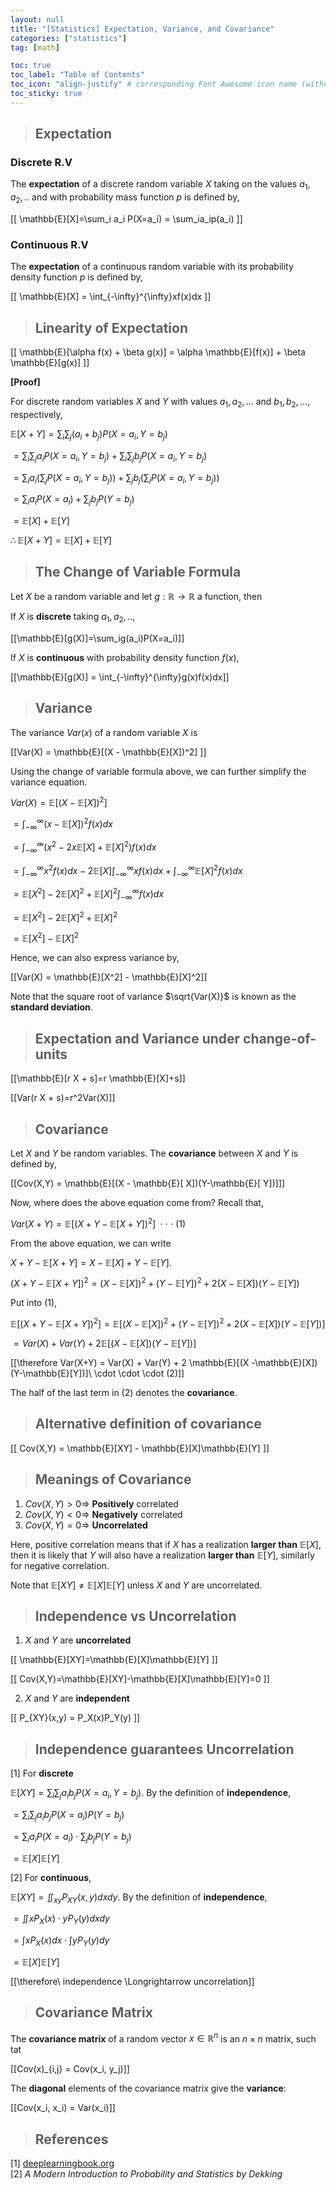 ```yaml
---
layout: null
title: "[Statistics] Expectation, Variance, and Covariance"
categories: ["statistics"]
tag: [math]

toc: true
toc_label: "Table of Contents"
toc_icon: "align-justify" # corresponding Font Awesome icon name (without fa prefix)
toc_sticky: true
---
```


> ## Expectation

### Discrete R.V

The **expectation** of a discrete random variable $X$ taking on the values $a_1, a_2,..$ and with probability mass function $p$ is defined by,

\[[ \mathbb{E}[X]=\sum_i a_i P(X=a_i) = \sum_ia_ip(a_i) \]]

### Continuous R.V

The **expectation** of a continuous random variable with its probability density function $p$ is defined by,

\[[ \mathbb{E}[X] = \int\_{-\infty}^{\infty}xf(x)dx \]]

> ## Linearity of Expectation

\[[ \mathbb{E}[\alpha f(x) + \beta g(x)] = \alpha \mathbb{E}[f(x)] + \beta \mathbb{E}[g(x)] \]]

**[Proof]**

For discrete random variables $X$ and $Y$ with values $a_1, a_2, ...$ and $b_1, b_2, ...$, respectively,

$\mathbb{E}[X+Y] = \sum_i\sum_j (a_i + b_j)P(X=a_i,Y=b_j)$

$= \sum_i\sum_j a_i P(X=a_i, Y=b_j) + \sum_i\sum_j b_j P(X=a_i, Y=b_j)$

$= \sum_ia_i(\sum_j P(X=a_i, Y=b_j)) + \sum_j b_j(\sum_i P(X=a_i, Y=b_j))$

$= \sum_i a_i P(X=a_i) + \sum_j b_j P(Y=b_j)$

$= \mathbb{E}[X] + \mathbb{E}[Y]$

$\therefore \mathbb{E}[X+Y]=\mathbb{E}[X]+\mathbb{E}[Y]$

> ## The Change of Variable Formula

Let $X$ be a random variable and let $g: \mathbb{R} \rightarrow \mathbb{R}$ a function, then

If $X$ is **discrete** taking $a_1, a_2,..$,

\[[\mathbb{E}[g(X)]=\sum_ig(a_i)P(X=a_i)\]]

If $X$ is **continuous** with probability density function $f(x)$,

\[[\mathbb{E}[g(X)] = \int\_{-\infty}^{\infty}g(x)f(x)dx\]]

> ## Variance

The variance $Var(x)$ of a random variable $X$ is

\[[Var(X) = \mathbb{E}[(X - \mathbb{E}[X])^2] \]]

Using the change of variable formula above, we can further simplify the variance equation.

$Var(X) = \mathbb{E}[(X - \mathbb{E}[X])^2]$

$= \int_{-\infty}^{\infty}(x-\mathbb{E}[X])^2f(x)dx$

$= \int_{-\infty}^{\infty}(x^2 - 2x\mathbb{E}[X]+\mathbb{E}[X]^2)f(x)dx$

$= \int_{-\infty}^{\infty}x^2f(x)dx - 2\mathbb{E}[X] \int_{-\infty}^{\infty}xf(x)dx + \int_{-\infty}^{\infty} \mathbb{E}[X]^2f(x)dx$

$= \mathbb{E}[X^2] - 2\mathbb{E}[X]^2 + \mathbb{E}[X]^2 \int_{-\infty}^{\infty}f(x)dx$

$= \mathbb{E}[X^2] - 2\mathbb{E}[X]^2 + \mathbb{E}[X]^2$

$= \mathbb{E}[X^2] - \mathbb{E}[X]^2$

Hence, we can also express variance by,

\[[Var(X) = \mathbb{E}[X^2] - \mathbb{E}[X]^2\]]

Note that the square root of variance $\sqrt{Var(X)}$ is known as the **standard deviation**.

> ## Expectation and Variance under change-of-units

\[[\mathbb{E}[r X + s]=r \mathbb{E}[X]+s\]]

\[[Var(r X + s)=r^2Var(X)\]]

> ## Covariance

Let $X$ and $Y$ be random variables. The **covariance** between $X$ and $Y$ is defined by,

\[[Cov(X,Y) = \mathbb{E}[(X - \mathbb{E}[ X])(Y-\mathbb{E}[ Y])]\]]

Now, where does the above equation come from? Recall that,

$Var(X+Y)=\mathbb{E}[(X+Y-\mathbb{E}[X + Y])^2]\ \cdot \cdot\ \cdot\ (1)$

From the above equation, we can write

$X+Y-\mathbb{E}[X+Y] = X - \mathbb{E}[X] + Y - \mathbb{E}[Y]$.

$(X+Y-\mathbb{E}[X+Y])^2 = (X-\mathbb{E}[X])^2 + (Y-\mathbb{E}[Y])^2 + 2(X-\mathbb{E}[X])(Y-\mathbb{E}[Y])$

Put into $(1)$,

$\mathbb{E}[(X+Y-\mathbb{E}[X + Y])^2] = \mathbb{E}[(X-\mathbb{E}[X ])^2 + (Y-\mathbb{E}[Y])^2 + 2(X-\mathbb{E}[X])(Y-\mathbb{E}[Y])]$

$= Var(X) + Var(Y) + 2 \mathbb{E}[(X-\mathbb{E}[X ])(Y-\mathbb{E}[Y])]$

\[[\therefore Var(X+Y) = Var(X) + Var(Y) + 2 \mathbb{E}[(X -\mathbb{E}[X])(Y-\mathbb{E}[Y])]\ \cdot \cdot \cdot (2)\]]

The half of the last term in $(2)$ denotes the **covariance**.

> ## Alternative definition of covariance

\[[ Cov(X,Y) = \mathbb{E}[XY] - \mathbb{E}[X]\mathbb{E}[Y] \]]

> ## Meanings of Covariance

1. $Cov(X,Y)>0 \Longrightarrow$ **Positively** correlated
2. $Cov(X,Y)<0 \Longrightarrow$ **Negatively** correlated
3. $Cov(X,Y)=0 \Longrightarrow$ **Uncorrelated**

Here, positive correlation means that if $X$ has a realization **larger than** $\mathbb{E}[X]$, then it is likely that $Y$ will also have a realization **larger than** $\mathbb{E}[Y]$, similarly for negative correlation.

Note that $\mathbb{E}[XY] \neq \mathbb{E}[X]\mathbb{E}[Y]$ unless $X$ and $Y$ are uncorrelated.

> ## Independence vs Uncorrelation

1. $X$ and $Y$ are **uncorrelated**

\[[ \mathbb{E}[XY]=\mathbb{E}[X]\mathbb{E}[Y] \]]

\[[ Cov(X,Y)=\mathbb{E}[XY]-\mathbb{E}[X]\mathbb{E}[Y]=0 \]]

2. $X$ and $Y$ are **independent**

\[[ P_{XY}(x,y) = P_X(x)P_Y(y) \]]

> ## Independence guarantees Uncorrelation

[1] For **discrete**

$\mathbb{E}[XY] = \sum_i\sum_j a_ib_j P(X=a_i, Y=b_j)$. By the definition of **independence**,

$= \sum_i\sum_j a_i b_j P(X=a_i)P(Y=b_j)$

$= \sum_i a_i P(X=a_i) \cdot \sum_j b_j P(Y=b_j)$

$= \mathbb{E}[X] \mathbb{E}[Y]$

[2] For **continuous**,

$\mathbb{E}[XY] = \iint_{xy}P_{XY}(x,y)dxdy$. By the definition of **independence**,

$= \iint xP_X(x) \cdot yP_Y(y)dxdy$

$= \int xP_X(x)dx \cdot \int yP_Y(y)dy$

$= \mathbb{E}[X] \mathbb{E}[Y]$

\[[\therefore\ independence \Longrightarrow uncorrelation\]]

> ## Covariance Matrix

The **covariance matrix** of a random vector $x \in \mathbb{R}^n$ is an $n \times n$ matrix, such tat

\[[Cov(x)_{i,j} = Cov(x_i, y_j)\]]

The **diagonal** elements of the covariance matrix give the **variance**:

\[[Cov(x_i, x_i) = Var(x_i)\]]

> ## References

[1] [deeplearningbook.org](https://www.deeplearningbook.org/)  
[2] _A Modern Introduction to Probability and Statistics by Dekking_
